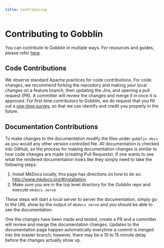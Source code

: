 ```yaml
---
title: Contributing
---
```


# Contributing to Gobblin

You can contribute to Gobblin in multiple ways. For resources and guides, please refer [here](http://gobblin.apache.org/contributor/).

## Code Contributions

We observe standard Apache practices for code contributions. For code changes, we recommend forking the repository and making your local changes on a feature branch, then updating the Jira, and opening a pull request (PR). A committer will review the changes and merge it in once it is approved. For first time contributors to Gobblin, we do request that you fill out a [one-time survey](https://docs.google.com/a/linkedin.com/forms/d/e/1FAIpQLSeH-8so0m68et6kPvxEiCNqezL7k6cyOlz9W-6eXnk7LEkwiA/viewform), so that we can identify and credit you properly in the future.  

## Documentation Contributions

To make changes to the documentation modify the files under `gobblin-docs` as you would any other version controlled file. All documentation is checked into GitHub, so the process for making documentation changes is similar to how code changes are made (creating Pull Requests). If one wants to see what the rendered documentation looks like they simply need to take the following steps:

1. Install MkDocs locally, this page has directions on how to do so: http://www.mkdocs.org/#installation
2. Make sure you are in the top level directory for the Gobblin repo and execute `mkdocs serve`

These steps will start a local server to server the documentation, simply go to the URL show by the output of `mkdocs serve` and you should be able to see the documentation.

One the changes have been made and tested, create a PR and a committer will review and merge the documentation changes. Updates to the documentation page happen automatically everytime a commit is merged into the master branch; however, there may be a 10 to 15 minute delay before the changes actually show up.
